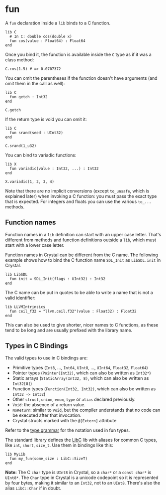 # fun

A `fun` declaration inside a `lib` binds to a C function.

```crystal
lib C
  # In C: double cos(double x)
  fun cos(value : Float64) : Float64
end
```

Once you bind it, the function is available inside the `C` type as if it was a class method:

```crystal
C.cos(1.5) # => 0.0707372
```

You can omit the parentheses if the function doesn't have arguments (and omit them in the call as well):

```crystal
lib C
  fun getch : Int32
end

C.getch
```

If the return type is void you can omit it:

```crystal
lib C
  fun srand(seed : UInt32)
end

C.srand(1_u32)
```

You can bind to variadic functions:

```crystal
lib X
  fun variadic(value : Int32, ...) : Int32
end

X.variadic(1, 2, 3, 4)
```

Note that there are no implicit conversions (except `to_unsafe`, which is explained later) when invoking a C function: you must pass the exact type that is expected. For integers and floats you can use the various `to_...` methods.

## Function names

Function names in a `lib` definition can start with an upper case letter. That's different from methods and function definitions outside a `lib`, which must start with a lower case letter.

Function names in Crystal can be different from the C name. The following example shows how to bind the C function name `SDL_Init` as `LibSDL.init` in Crystal.

```crystal
lib LibSDL
  fun init = SDL_Init(flags : UInt32) : Int32
end
```

The C name can be put in quotes to be able to write a name that is not a valid identifier:

```crystal
lib LLVMIntrinsics
  fun ceil_f32 = "llvm.ceil.f32"(value : Float32) : Float32
end
```

This can also be used to give shorter, nicer names to C functions, as these tend to be long and are usually prefixed with the library name.

## Types in C Bindings

The valid types to use in C bindings are:
* Primitive types (`Int8`, ..., `Int64`, `UInt8`, ..., `UInt64`, `Float32`, `Float64`)
* Pointer types (`Pointer(Int32)`, which can also be written as `Int32*`)
* Static arrays (`StaticArray(Int32, 8)`, which can also be written as `Int32[8]`)
* Function types (`Function(Int32, Int32)`, which can also be written as `Int32 -> Int32`)
* Other `struct`, `union`, `enum`, `type` or `alias` declared previously.
* `Void`: the absence of a return value.
* `NoReturn`: similar to `Void`, but the compiler understands that no code can be executed after that invocation.
* Crystal structs marked with the `@[Extern]` attribute

Refer to the [type grammar](../type_grammar.md) for the notation used in fun types.

The standard library defines the [LibC](https://github.com/crystal-lang/crystal/blob/master/src/lib_c.cr) lib with aliases for common C types, like `int`, `short`, `size_t`. Use them in bindings like this:

```crystal
lib MyLib
  fun my_fun(some_size : LibC::SizeT)
end
```

**Note:** The C `char` type is `UInt8` in Crystal, so a `char*` or a `const char*` is `UInt8*`. The `Char` type in Crystal is a unicode codepoint so it is represented by four bytes, making it similar to an `Int32`, not to an `UInt8`. There's also the alias `LibC::Char` if in doubt.
